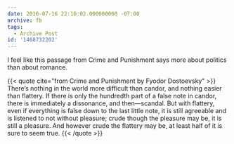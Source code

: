 ```yaml
---
date: 2016-07-16 22:10:02.000000000 -07:00
archive: fb
tags: 
  - Archive Post
id: '1468732202'
---
```


I feel like this passage from Crime and Punishment says more about politics than about romance. 

{{< quote cite="from Crime and Punishment by Fyodor Dostoevsky" >}}
There’s nothing in the world more difficult than candor, and nothing easier than flattery. If there is only the hundredth part of a false note in candor, there is immediately a dissonance, and then—scandal. But with flattery, even if everything is false down to the last little note, it is still agreeable and is listened to not without pleasure; crude though the pleasure may be, it is still a pleasure. And however crude the flattery may be, at least half of it is sure to seem true.
{{< /quote >}}